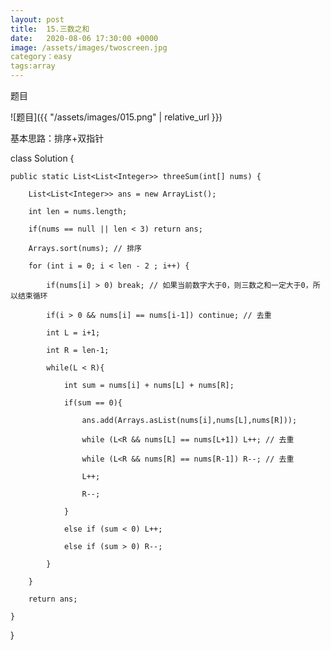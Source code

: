 ```yaml
---
layout: post
title:  15.三数之和
date:   2020-08-06 17:30:00 +0000
image: /assets/images/twoscreen.jpg
category：easy
tags:array
---
```

题目

![题目]({{ "/assets/images/015.png" | relative_url }})




基本思路：排序+双指针

class Solution {

    public static List<List<Integer>> threeSum(int[] nums) {
	
        List<List<Integer>> ans = new ArrayList();
		
        int len = nums.length;
		
        if(nums == null || len < 3) return ans;
		
        Arrays.sort(nums); // 排序
		
        for (int i = 0; i < len - 2 ; i++) {
		
            if(nums[i] > 0) break; // 如果当前数字大于0，则三数之和一定大于0，所以结束循环
			
            if(i > 0 && nums[i] == nums[i-1]) continue; // 去重
			
            int L = i+1;
			
            int R = len-1;
			
            while(L < R){
			
                int sum = nums[i] + nums[L] + nums[R];
				
                if(sum == 0){
				
                    ans.add(Arrays.asList(nums[i],nums[L],nums[R]));
					
                    while (L<R && nums[L] == nums[L+1]) L++; // 去重
					
                    while (L<R && nums[R] == nums[R-1]) R--; // 去重
					
                    L++;
					
                    R--;
					
                }
				
                else if (sum < 0) L++;
				
                else if (sum > 0) R--;
				
            }
			
        }     
		
        return ans;
		
    }
	
}
